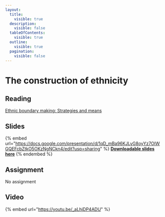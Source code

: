 ```yaml
---
layout:
  title:
    visible: true
  description:
    visible: false
  tableOfContents:
    visible: true
  outline:
    visible: true
  pagination:
    visible: false
---
```


# The construction of ethnicity

## Reading

[Ethnic boundary making: Strategies and means](https://drive.google.com/file/d/168R4bcm1iKP\_vEt7y5PbVIzbqg7ALKDa/view?usp=sharing)

## Slides

{% embed url="https://docs.google.com/presentation/d/1qD_mBa96KJLyG8oyYz7OIWGQEFcbZtkO5OKzNgNCkn4/edit?usp=sharing" %}
[**Downloadable slides here**](https://docs.google.com/presentation/d/1qD\_mBa96KJLyG8oyYz7OIWGQEFcbZtkO5OKzNgNCkn4/edit?usp=sharing)
{% endembed %}

## Assignment

No assignment

## Video

{% embed url="https://youtu.be/_aLhjDP4ADU" %}
